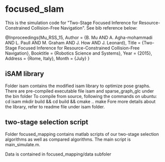 # focused_slam
This is the simulation code for "Two-Stage Focused Inference for Resource-Constrained Collision-Free Navigation". See bib reference below:

 @Inproceedings{Mu_RSS_15, 
  	Author    = {B. Mu AND A. Agha-mohammadi AND L. Paull AND M. Graham AND J. How AND J. Leonard}, 
	Title     = {Two-Stage Focused Inference for Resource-Constrained Collision-Free Navigation}, 
	Booktitle = {Robotics Science and Systems}, 
	Year      = {2015}, 
	Address   = {Rome, Italy}, 
	Month     = {July} 
}

## iSAM library
Folder isam contains the modified isam library to optimize pose graphs. There are pre-compiled executable file isam and sparse_graph_glc under the bin folder
To compile from source, following the commands on ubuntu:
cd isam
mkdir build && cd build && cmake ..
make
Fore more details about the library, refer to readme file under isam folder.

## two-stage selection script
Folder focused_mapping contains matlab scripts of our two-stage selection algorithms as well as compared algorithms. The main script is main_simulate.m.


Data is contained in focused_mapping/data subfoler
